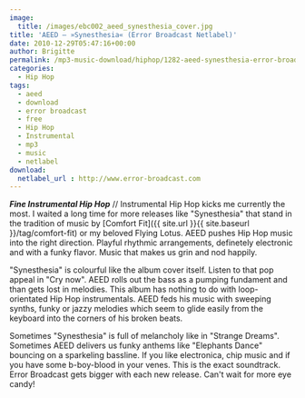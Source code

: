 ```yaml
---
image:
  title: /images/ebc002_aeed_synesthesia_cover.jpg
title: 'AEED – »Synesthesia« (Error Broadcast Netlabel)'
date: 2010-12-29T05:47:16+00:00
author: Brigitte
permalink: /mp3-music-download/hiphop/1282-aeed-synesthesia-error-broadcast-netlabel
categories:
  - Hip Hop
tags:
  - aeed
  - download
  - error broadcast
  - free
  - Hip Hop
  - Instrumental
  - mp3
  - music
  - netlabel
download:
  netlabel_url : http://www.error-broadcast.com
---
```

***Fine Instrumental Hip Hop*** // Instrumental Hip Hop kicks me currently the most. I waited a long time for more releases like "Synesthesia" that stand in the tradition of music by [Comfort Fit]({{ site.url }}{{ site.baseurl }}/tag/comfort-fit) or my beloved Flying Lotus. AEED pushes Hip Hop music into the right direction. Playful rhythmic arrangements, definetely electronic and with a funky flavor. Music that makes us grin and nod happily.
<!--more-->

"Synesthesia" is colourful like the album cover itself. Listen to that pop appeal in "Cry now". AEED rolls out the bass as a pumping fundament and than gets lost in melodies. This album has nothing to do with loop-orientated Hip Hop instrumentals. AEED feds his music with sweeping synths, funky or jazzy melodies which seem to glide easily from the keyboard into the corners of his broken beats.

Sometimes "Synesthesia" is full of melancholy like in "Strange Dreams". Sometimes AEED delivers us funky anthems like "Elephants Dance" bouncing on a sparkeling bassline. If you like electronica, chip music and if you have some b-boy-blood in your venes. This is the exact soundtrack. Error Broadcast gets bigger with each new release. Can't wait for more eye candy!


